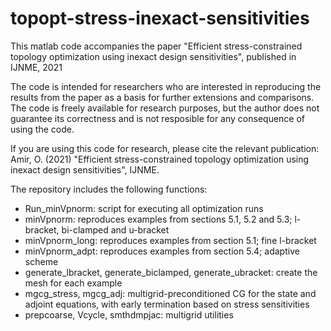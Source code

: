 # topopt-stress-inexact-sensitivities
This matlab code accompanies the paper "Efficient stress-constrained topology optimization using inexact design sensitivities", published in IJNME, 2021

The code is intended for researchers who are interested in reproducing the results from the paper as a basis for further extensions and comparisons.
The code is freely available for research purposes, but the author does not guarantee its correctness and is not resposible for any consequence of using the code.

If you are using this code for research, please cite the relevant publication:
Amir, O. (2021) "Efficient stress-constrained topology optimization using inexact design sensitivities", IJNME.

The repository includes the following functions:

* Run_minVpnorm: script for executing all optimization runs
* minVpnorm: reproduces examples from sections 5.1, 5.2 and 5.3; l-bracket, bi-clamped and u-bracket
* minVpnorm_long: reproduces examples from section 5.1; fine l-bracket
* minVpnorm_adpt: reproduces examples from section 5.4; adaptive scheme
* generate_lbracket, generate_biclamped, generate_ubracket: create the mesh for each example
* mgcg_stress, mgcg_adj: multigrid-preconditioned CG for the state and adjoint equations, with early termination based on stress sensitivities
* prepcoarse, Vcycle, smthdmpjac: multigrid utilities
